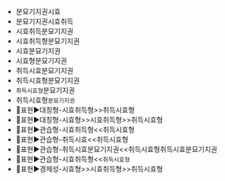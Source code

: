 - 분묘기지권시효
- 분묘기지권시효취득
- 시효취득분묘기지권
- 시효취득형분묘기지권
- 시효분묘기지권
- 시효형분묘기지권
- 취득시효분묘기지권
- 취득시효형분묘기지권
- `취득시효형`분묘기지권
- 취득시효형`분묘기지권`
- 📌표현▶️대칭형-시효취득형>>취득시효형  
- 📌표현▶️대칭형-시효형>>시효취득형>>취득시효형  
- 📌표현▶️관습형-시효취득형<<취득시효형  
- 📌표현▶️관습형-취득시효<<취득시효형  
- 📌표현▶️관습형-취득시효분묘기지권<<취득시효형취득시효분묘기지권
- 📌표현▶️관습형-시효취득형<<`취득시효형`
- 📌표현▶️경제성-시효형>>시효취득형>>취득시효형

